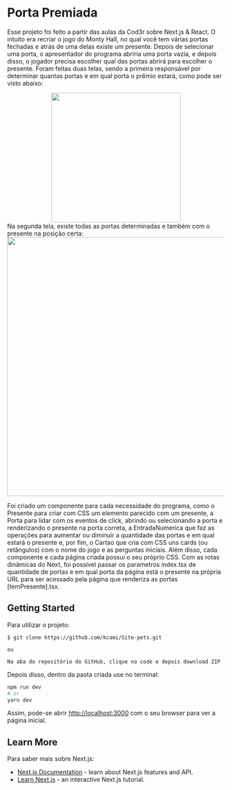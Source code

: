 # Porta Premiada

Esse projeto foi feito a partir das aulas da Cod3r sobre Next.js & React. 
O intuito era recriar o jogo do Monty Hall, no qual você tem várias portas fechadas e atrás de uma delas existe um presente. Depois de selecionar uma porta, o apresentador do programa abriria uma porta vazia, e depois disso, o jogador precisa escolher qual das portas abrirá para escolher o presente.
Foram feitas duas telas, sendo a primeira responsável por determinar quantas portas e em qual porta o prêmio estará, como pode ser visto abaixo:
<div align="center">
    <img src="https://user-images.githubusercontent.com/50055369/159169879-38b0cb51-2b56-4aaa-95ae-fd482b92f9b8.png" width=300px>
</div>
Na segunda tela, existe todas as portas determinadas e também com o presente na posição certa:
<div align="center">
    <img src="https://user-images.githubusercontent.com/50055369/159170004-c279f928-7cbf-4819-a0ca-7c2fffb81673.png" width=600px>
</div>

Foi criado um componente para cada necessidade do programa, como o Presente para criar com CSS um elemento parecido com um presente, a Porta para lidar com os eventos de click, abrindo ou selecionando a porta e renderizando o presente na porta correta, a EntradaNumerica que faz as operações para aumentar ou diminuir a quantidade das portas e em qual estará o presente e, por fim, o Cartao que cria com CSS uns cards (ou retângulos) com o nome do jogo e as perguntas iniciais. 
Além disso, cada componente e cada página criada possui o seu próprio CSS.
Com as rotas dinâmicas do Next, foi possível passar os parametros index.tsx de quantidade de portas e em qual porta da página está o presente na própria URL para ser acessado pela página que renderiza as portas [temPresente].tsx.
## Getting Started

Para utilizar o projeto:
```
$ git clone https://github.com/kcami/Site-pets.git

ou

Na aba do repositório do GitHub, clique no code e depois download ZIP

```

Depois disso, dentro da pasta criada use no terminal:

```bash
npm run dev
# or
yarn dev
```

Assim, pode-se abrir [http://localhost:3000](http://localhost:3000) com o seu browser para ver a página inicial.

## Learn More

Para saber mais sobre Next.js:

- [Next.js Documentation](https://nextjs.org/docs) - learn about Next.js features and API.
- [Learn Next.js](https://nextjs.org/learn) - an interactive Next.js tutorial.
